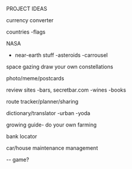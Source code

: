 PROJECT IDEAS

currency converter

countries
-flags

NASA

- near-earth stuff
  -asteroids
  -carrousel

space gazing
draw your own constellations

photo/meme/postcards

review sites
-bars, secretbar.com
-wines
-books

route tracker/planner/sharing

dictionary/translator
-urban
-yoda

growing guide- do your own farming

bank locator

car/house maintenance management

--
game?
